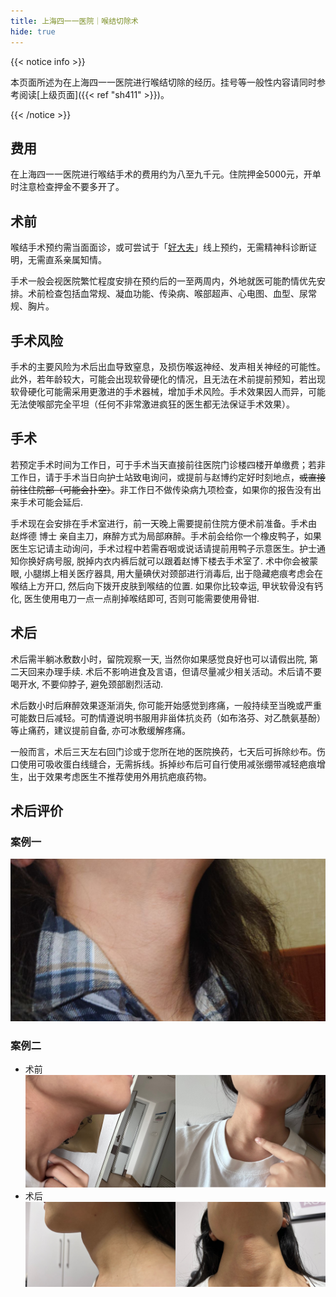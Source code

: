```yaml
---
title: 上海四一一医院｜喉结切除术
hide: true
---
```


{{< notice info >}}

本页面所述为在上海四一一医院进行喉结切除的经历。挂号等一般性内容请同时参考阅读[上级页面]({{< ref "sh411" >}})。

{{< /notice >}}

## 费用

在上海四一一医院进行喉结手术的费用约为八至九千元。住院押金5000元，开单时注意检查押金不要多开了。

## 术前

喉结手术预约需当面面诊，或可尝试于「[好大夫]((https://www.haodf.com/doctor/6964528056.html))」线上预约，无需精神科诊断证明，无需直系亲属知情。

手术一般会视医院繁忙程度安排在预约后的一至两周内，外地就医可能酌情优先安排。术前检查包括血常规、凝血功能、传染病、喉部超声、心电图、血型、尿常规、胸片。

## 手术风险

手术的主要风险为术后出血导致窒息，及损伤喉返神经、发声相关神经的可能性。此外，若年龄较大，可能会出现软骨硬化的情况，且无法在术前提前预知，若出现软骨硬化可能需采用更激进的手术器械，增加手术风险。手术效果因人而异，可能无法使喉部完全平坦（任何不非常激进疯狂的医生都无法保证手术效果）。

## 手术

若预定手术时间为工作日，可于手术当天直接前往医院门诊楼四楼开单缴费；若非工作日，请于手术当日向护士站致电询问，或提前与赵博约定好时刻地点，~~或直接前往住院部（可能会扑空）~~。非工作日不做传染病九项检查，如果你的报告没有出来手术可能会延后.

手术现在会安排在手术室进行，前一天晚上需要提前住院方便术前准备。手术由 赵烨德 博士 亲自主刀，麻醉方式为局部麻醉。手术前会给你一个橡皮鸭子，如果医生忘记请主动询问，手术过程中若需吞咽或说话请提前用鸭子示意医生。护士通知你换好病号服, 脱掉内衣内裤后就可以跟着赵博下楼去手术室了. 术中你会被蒙眼, 小腿绑上相关医疗器具, 用大量碘伏对颈部进行消毒后, 出于隐藏疤痕考虑会在喉结上方开口, 然后向下拨开皮肤到喉结的位置. 如果你比较幸运, 甲状软骨没有钙化, 医生使用电刀一点一点削掉喉结即可, 否则可能需要使用骨钳.

## 术后

术后需半躺冰敷数小时，留院观察一天, 当然你如果感觉良好也可以请假出院, 第二天回来办理手续. 术后不影响进食及言语，但请尽量减少相关活动。术后请不要喝开水, 不要仰脖子, 避免颈部剧烈活动.

术后数小时后麻醉效果逐渐消失, 你可能开始感觉到疼痛，一般持续至当晚或严重可能数日后减轻。可酌情遵说明书服用非甾体抗炎药（如布洛芬、对乙酰氨基酚）等止痛药，建议提前自备, 亦可冰敷缓解疼痛。

一般而言，术后三天左右回门诊或于您所在地的医院换药，七天后可拆除纱布。伤口使用可吸收蛋白线缝合，无需拆线。拆掉纱布后可自行使用减张绷带减轻疤痕增生，出于效果考虑医生不推荐使用外用抗疤痕药物。

## 术后评价

### 案例一

![1](./1.jpg)

### 案例二

- 术前
    ![2-1](./2-1.jpg)
- 术后
    ![2-2](./2-2.jpg)
